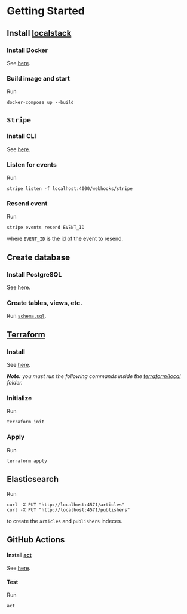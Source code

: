 # Getting Started

## Install [localstack][localstack]

### Install Docker

See [here](https://www.docker.com/products/docker-desktop).

### Build image and start

Run

```
docker-compose up --build
```

## `Stripe`

### Install CLI

See [here](https://stripe.com/docs/stripe-cli).

### Listen for events

Run

```
stripe listen -f localhost:4000/webhooks/stripe
```

### Resend event

Run

```
stripe events resend EVENT_ID
```

where `EVENT_ID` is the id of the event to resend.

## Create database

### Install PostgreSQL

See [here](https://www.postgresql.org/download/).

### Create tables, views, etc.

Run [`schema.sql`](schema.sql).

## [Terraform][terraform]

### Install

See [here](https://www.terraform.io/downloads.html).

***Note:** you must run the following commands inside the [terraform/local](terraform/local) folder.*

### Initialize

Run

```
terraform init
```

### Apply

Run

```
terraform apply
```

## Elasticsearch

Run

```
curl -X PUT "http://localhost:4571/articles"
curl -X PUT "http://localhost:4571/publishers"
```

to create the `articles` and `publishers` indeces.

## GitHub Actions

#### Install [act][act]

See [here](https://github.com/nektos/act#installation).

#### Test

Run

```
act
```

[act]: https://github.com/nektos/act
[localstack]: https://github.com/localstack/localstack
[terraform]: https://www.terraform.io
